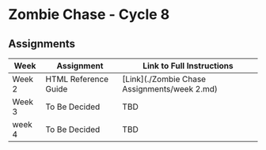# Zombie Chase - Cycle 8

## Assignments

| Week | Assignment | Link to Full Instructions |
| ----------- | ----------- |  ----------- |
| Week 2 | HTML Reference Guide | [Link](./Zombie Chase Assignments/week 2.md) |
| Week 3 | To Be Decided | TBD |
| week 4 | To Be Decided | TBD |
